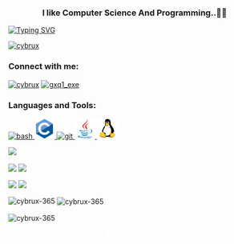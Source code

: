 <h3 align="center">I like Computer Science And Programming..👨‍💻</h3>

<a href="https://git.io/typing-svg">
    <img src="https://readme-typing-svg.demolab.com?font=Fira+Code&weight=700&duration=1700&pause=80&color=F72D00&background=000000&Center=true&multiline=true&height=200&lines= &zeta;+home/kali/intro+$_|;=>+Welcome+in+My+Account;=>+I+like+Programming+..!;=>+whoami+&gt+just+student!;=>+I+like+∑+/+Java+/+C+/+php+..;=>+&zeta;+Cybrux" alt="Typing SVG" />
</a>

<p align="left"> <a href="https://twitter.com/cybrux" target="blank"><img src="https://img.shields.io/twitter/follow/cybrux?logo=twitter&style=for-the-badge" alt="cybrux" /></a> </p>

<h3 align="left">Connect with me:</h3>
<p align="left">
<a href="https://twitter.com/cybrux" target="blank"><img align="center" src="https://raw.githubusercontent.com/rahuldkjain/github-profile-readme-generator/master/src/images/icons/Social/twitter.svg" alt="cybrux" height="30" width="40" /></a>
<a href="https://instagram.com/gxq1_exe" target="blank"><img align="center" src="https://raw.githubusercontent.com/rahuldkjain/github-profile-readme-generator/master/src/images/icons/Social/instagram.svg" alt="gxq1_exe" height="30" width="40" /></a>
</p>

<h3 align="left">Languages and Tools:</h3>
<p align="left"> <a href="https://www.gnu.org/software/bash/" target="_blank" rel="noreferrer"> <img src="https://www.vectorlogo.zone/logos/gnu_bash/gnu_bash-icon.svg" alt="bash" width="40" height="40"/> </a> <a href="https://www.cprogramming.com/" target="_blank" rel="noreferrer"> <img src="https://raw.githubusercontent.com/devicons/devicon/master/icons/c/c-original.svg" alt="c" width="40" height="40"/> </a> <a href="https://git-scm.com/" target="_blank" rel="noreferrer"> <img src="https://www.vectorlogo.zone/logos/git-scm/git-scm-icon.svg" alt="git" width="40" height="40"/> </a> <a href="https://www.java.com" target="_blank" rel="noreferrer"> <img src="https://raw.githubusercontent.com/devicons/devicon/master/icons/java/java-original.svg" alt="java" width="40" height="40"/> </a> <a href="https://www.linux.org/" target="_blank" rel="noreferrer"> <img src="https://raw.githubusercontent.com/devicons/devicon/master/icons/linux/linux-original.svg" alt="linux" width="40" height="40"/> </a> </p>

![](http://github-profile-summary-cards.vercel.app/api/cards/profile-details?username=Cybrux-365&theme=bear)


![](http://github-profile-summary-cards.vercel.app/api/cards/repos-per-language?username=Cybrux-365&theme=react) ![](http://github-profile-summary-cards.vercel.app/api/cards/most-commit-language?username=Cybrux-365&theme=react)

![](http://github-profile-summary-cards.vercel.app/api/cards/stats?username=Cybrux-365&theme=shades_of_purple) ![](http://github-profile-summary-cards.vercel.app/api/cards/productive-time?username=Cybrux-365&theme=discord_old_blurple&utcOffset=8)

<p><img align="left" src="https://github-readme-stats.vercel.app/api/top-langs?username=cybrux-365&show_icons=true&theme=tokyonight&title_color=00d5ff&text_color=59ff00&bg_color=000000&hide_border=true&cache_seconds=1800&locale=en&layout=compact" alt="cybrux-365" /></p>

<p>&nbsp;<img align="center" src="https://github-readme-stats.vercel.app/api?username=cybrux-365&show_icons=true&theme=tokyonight&title_color=00d5ff&text_color=2fff05&bg_color=000000&hide_border=true&cache_seconds=1800&locale=en" alt="cybrux-365" /></p>

<p><img align="center" src="https://github-readme-streak-stats.herokuapp.com/?user=cybrux-365&theme=highcontrast" alt="cybrux-365" /></p>

<p align="center"><img src="https://upload.wikimedia.org/wikipedia/commons/thumb/0/00/Flag_of_Palestine.svg/1920px-Flag_of_Palestine.svg.png" alt="Palestinian Flag" width="200" style="filter: brightness(0) invert(1);"></p>
